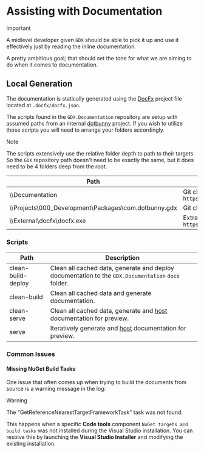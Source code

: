 # Assisting with Documentation
> [!IMPORTANT]
> A midlevel developer given `GDX` should be able to pick it up and use it effectively just by reading the inline documentation. 

A pretty ambitious goal; that should set the tone for what we are aiming to do when it comes to documentation.

## Local Generation
The documentation is statically generated using the [DocFx](https://dotnet.github.io/docfx/) project file located at `.docfx/docfx.json`. 

The scripts found in the `GDX.Documentation` repository are setup with assumed paths from an internal [dotbunny](https://dotbunny.com/) project. 
If you wish to utilize those scripts you will need to arrange your folders accordingly. 

> [!NOTE]
> The scripts extensively use the relative folder depth to path to their targets. So the `GDX` repository path doesn't need to be exactly the same, but it does need to be 4 folders deep from the root.

Path | Description
--- | ---
\\\\Documentation | Git clone of `https://github.com/dotBunny/GDX.Documentation`
\\\\Projects\000_Development\Packages\com.dotbunny.gdx | Git clone of `https://github.com/dotBunny/GDX`
\\\\External\docfx\docfx.exe | Extracted version (2.x) from `https://github.com/dotnet/docfx/releases`

### Scripts
Path | Description
--- | ---
clean-build-deploy | Clean all cached data, generate and deploy documentation to the `GDX.Documentation` `docs` folder.
clean-build | Clean all cached data and generate documentation.
clean-serve | Clean all cached data, generate and [host](http://localhost:8080) documentation for preview.
serve | Iteratively generate and [host](http://localhost:8080) documentation for preview.

### Common Issues

#### Missing NuGet Build Tasks
One issue that often comes up when trying to build the documents from source is a warning message in the log:

> [!WARNING]
> The "GetReferenceNearestTargetFrameworkTask" task was not found.

This happens when a specific **Code tools** component `NuGet targets and build tasks` was not installed during the Visual Studio installation. You can resolve this by launching the **Visual Studio Installer** and modifying the existing installation.